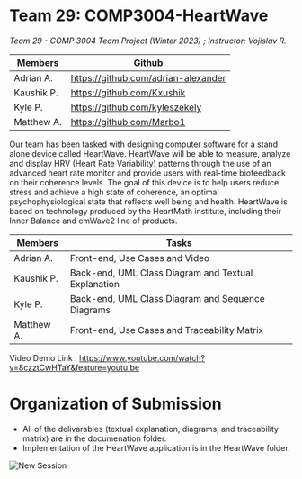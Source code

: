 # Team 29: COMP3004-HeartWave

<i> Team 29 - COMP 3004 Team Project (Winter 2023) ; Instructor: Vojislav R. </i>

Members | Github
------------ | -------------
Adrian A. | https://github.com/adrian-alexander
Kaushik P.| https://github.com/Kxushik
Kyle P.   | https://github.com/kyleszekely
Matthew A.| https://github.com/Marbo1

Our team has been tasked with designing computer software for a stand alone device called 
HeartWave. HeartWave will be able to measure, analyze and display HRV (Heart Rate 
Variability) patterns through the use of an advanced heart rate monitor and provide users with 
real-time biofeedback on their coherence levels. The goal of this device is to help users reduce 
stress and achieve a high state of coherence, an optimal psychophysiological state that reflects 
well being and health. HeartWave is based on technology produced by the HeartMath institute, 
including their Inner Balance and emWave2 line of products.

Members | Tasks
------------ | -------------
Adrian A. | Front-end, Use Cases and Video
Kaushik P.| Back-end, UML Class Diagram and Textual Explanation
Kyle P.   | Back-end, UML Class Diagram and Sequence Diagrams
Matthew A.| Front-end, Use Cases and Traceability Matrix
Video Demo Link : https://www.youtube.com/watch?v=8czztCwHTaY&feature=youtu.be
# Organization of Submission
- All of the delivarables (textual explanation, diagrams, and traceability matrix) are in the documenation folder.
- Implementation of the HeartWave application is in the HeartWave folder.

![New Session](https://user-images.githubusercontent.com/54908454/232104408-2eb99d13-9d02-4317-a539-549da313f552.gif)
